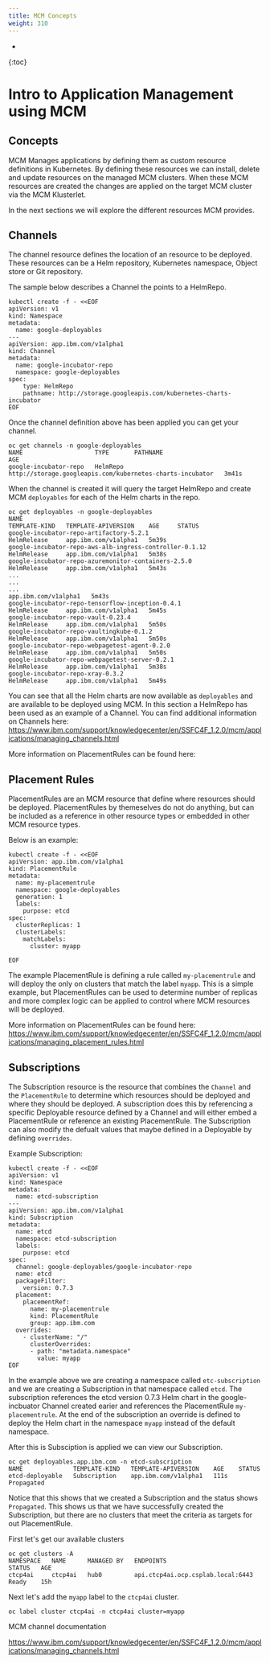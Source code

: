 ```yaml
---
title: MCM Concepts
weight: 310
---
```

- 
{:toc}


# Intro to Application Management using MCM

## Concepts

MCM Manages applications by defining them as custom resource definitions in Kubernetes. By defining these resources we can install, delete and update resources on the managed MCM clusters. When these MCM resources are created the changes are applied on the target MCM cluster via the MCM Klusterlet.

In the next sections we will explore the different resources MCM provides.

## Channels

The channel resource defines the location of an resource to be deployed. These resources can be a Helm repository, Kubernetes namespace, Object store or Git repository.

The sample below describes a Channel the points to a HelmRepo.

```
kubectl create -f - <<EOF
apiVersion: v1
kind: Namespace
metadata: 
  name: google-deployables
---
apiVersion: app.ibm.com/v1alpha1
kind: Channel
metadata:
  name: google-incubator-repo
  namespace: google-deployables
spec:
    type: HelmRepo
    pathname: http://storage.googleapis.com/kubernetes-charts-incubator
EOF
```

Once the channel definition above has been applied you can get your channel.

```
oc get channels -n google-deployables
NAME                    TYPE       PATHNAME                                                    AGE
google-incubator-repo   HelmRepo   http://storage.googleapis.com/kubernetes-charts-incubator   3m41s
```

When the channel is created it will query the target HelmRepo and create MCM `deployables` for each of the Helm charts in the repo.

```
oc get deployables -n google-deployables
NAME                                                               TEMPLATE-KIND   TEMPLATE-APIVERSION    AGE     STATUS
google-incubator-repo-artifactory-5.2.1                            HelmRelease     app.ibm.com/v1alpha1   5m39s
google-incubator-repo-aws-alb-ingress-controller-0.1.12            HelmRelease     app.ibm.com/v1alpha1   5m38s
google-incubator-repo-azuremonitor-containers-2.5.0                HelmRelease     app.ibm.com/v1alpha1   5m43s
...
...
...
app.ibm.com/v1alpha1   5m43s
google-incubator-repo-tensorflow-inception-0.4.1                   HelmRelease     app.ibm.com/v1alpha1   5m45s
google-incubator-repo-vault-0.23.4                                 HelmRelease     app.ibm.com/v1alpha1   5m50s
google-incubator-repo-vaultingkube-0.1.2                           HelmRelease     app.ibm.com/v1alpha1   5m50s
google-incubator-repo-webpagetest-agent-0.2.0                      HelmRelease     app.ibm.com/v1alpha1   5m50s
google-incubator-repo-webpagetest-server-0.2.1                     HelmRelease     app.ibm.com/v1alpha1   5m38s
google-incubator-repo-xray-0.3.2                                   HelmRelease     app.ibm.com/v1alpha1   5m49s
```

You can see that all the Helm charts are now available as `deployables` and are available to be deployed using MCM. In this section a HelmRepo has been used as an example of a Channel. You can find additional information on Channels here: https://www.ibm.com/support/knowledgecenter/en/SSFC4F_1.2.0/mcm/applications/managing_channels.html

More information on PlacementRules can be found here:

## Placement Rules
PlacementRules are an MCM resource that define where resources should be deployed. PlacementRules by themeselves do not do anything, but can be included as a reference in other resource types or embedded in other MCM resource types.

Below is an example:

```
kubectl create -f - <<EOF
apiVersion: app.ibm.com/v1alpha1
kind: PlacementRule
metadata:
  name: my-placementrule
  namespace: google-deployables
  generation: 1
  labels:
    purpose: etcd
spec:
  clusterReplicas: 1
  clusterLabels:
    matchLabels:
      cluster: myapp

EOF
```

The example PlacementRule is defining a rule called `my-placementrule` and will deploy the only on clusters that match the label `myapp`. This is a simple example, but PlacementRules can be used to determine number of replicas and more complex logic can be applied to control where MCM resources will be deployed.

More information on PlacementRules can be found here: https://www.ibm.com/support/knowledgecenter/en/SSFC4F_1.2.0/mcm/applications/managing_placement_rules.html


## Subscriptions
The Subscription resource is the resource that combines the `Channel` and the `PlacementRule` to determine which resources should be deployed and where they should be deployed. A subscription does this by referencing a specific Deployable resource defined by a Channel and will either embed a PlacementRule or reference an existing PlacementRule. The Subscription can also modify the defualt values that maybe defined in a Deployable by defining `overrides`.

Example Subscription:

```
kubectl create -f - <<EOF
apiVersion: v1
kind: Namespace
metadata: 
  name: etcd-subscription
---
apiVersion: app.ibm.com/v1alpha1
kind: Subscription
metadata:
  name: etcd
  namespace: etcd-subscription
  labels:
    purpose: etcd
spec:
  channel: google-deployables/google-incubator-repo
  name: etcd
  packageFilter:
    version: 0.7.3
  placement:
    placementRef:
      name: my-placementrule
      kind: PlacementRule
      group: app.ibm.com
  overrides:
    - clusterName: "/"
      clusterOverrides:
      - path: "metadata.namespace"
        value: myapp
EOF
```
In the example above we are creating a namespace called `etc-subscription` and we are creating a Subscription in that namespace called `etcd`. The subscription references the etcd version 0.7.3 Helm chart in the google-incbuator Channel created earier and references the PlacementRule `my-placementrule`. At the end of the subscription an override is defined to deploy the Helm chart in the namespace `myapp` instead of the default namespace.

After this is Subsciption is applied we can view our Subscription.
```
oc get deployables.app.ibm.com -n etcd-subscription
NAME              TEMPLATE-KIND   TEMPLATE-APIVERSION    AGE    STATUS
etcd-deployable   Subscription    app.ibm.com/v1alpha1   111s   Propagated
```

Notice that this shows that we created a Subscription and the status shows `Propagated`. This shows us that we have successfully created the Subscription, but there are no clusters that meet the criteria as targets for out PlacementRule.

First let's get our available clusters
```
oc get clusters -A
NAMESPACE   NAME      MANAGED BY   ENDPOINTS                           STATUS   AGE
ctcp4ai     ctcp4ai   hub0         api.ctcp4ai.ocp.csplab.local:6443   Ready    15h
```

Next let's add the `myapp` label to the `ctcp4ai` cluster.

```
oc label cluster ctcp4ai -n ctcp4ai cluster=myapp
```






MCM channel documentation

https://www.ibm.com/support/knowledgecenter/en/SSFC4F_1.2.0/mcm/applications/managing_channels.html
